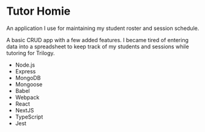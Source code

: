 # Tutor Homie
An application I use for maintaining my student roster and session schedule.

A basic CRUD app with a few added features. I became tired of entering data into a
spreadsheet to keep track of my students and sessions while tutoring for Trilogy. 

- Node.js
- Express
- MongoDB
- Mongoose
- Babel
- Webpack
- React
- NextJS
- TypeScript
- Jest
